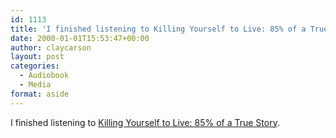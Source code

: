 ```yaml
---
id: 1113
title: 'I finished listening to Killing Yourself to Live: 85% of a True Story'
date: 2000-01-01T15:53:47+00:00
author: claycarson
layout: post
categories: 
  - Audiobook
  - Media
format: aside
---
```

I finished listening to [Killing Yourself to Live: 85% of a True Story](http://amazon.com/exec/obidos/ASIN/0743264460/claycarson0c-20).<!--more-->